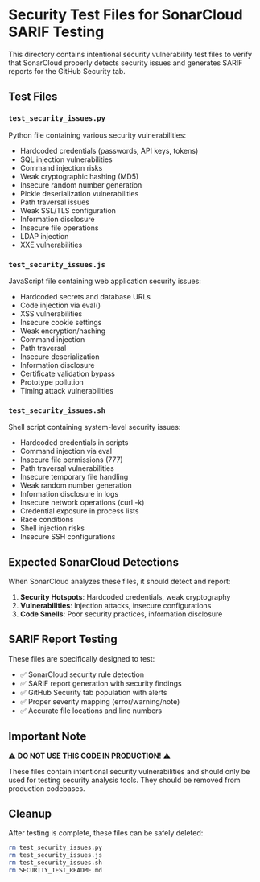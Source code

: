 # Security Test Files for SonarCloud SARIF Testing

This directory contains intentional security vulnerability test files to verify that SonarCloud properly detects security issues and generates SARIF reports for the GitHub Security tab.

## Test Files

### `test_security_issues.py`
Python file containing various security vulnerabilities:
- Hardcoded credentials (passwords, API keys, tokens)
- SQL injection vulnerabilities  
- Command injection risks
- Weak cryptographic hashing (MD5)
- Insecure random number generation
- Pickle deserialization vulnerabilities
- Path traversal issues
- Weak SSL/TLS configuration
- Information disclosure
- Insecure file operations
- LDAP injection
- XXE vulnerabilities

### `test_security_issues.js`
JavaScript file containing web application security issues:
- Hardcoded secrets and database URLs
- Code injection via eval()
- XSS vulnerabilities
- Insecure cookie settings
- Weak encryption/hashing
- Command injection
- Path traversal
- Insecure deserialization
- Information disclosure
- Certificate validation bypass
- Prototype pollution
- Timing attack vulnerabilities

### `test_security_issues.sh`
Shell script containing system-level security issues:
- Hardcoded credentials in scripts
- Command injection via eval
- Insecure file permissions (777)
- Path traversal vulnerabilities
- Insecure temporary file handling
- Weak random number generation
- Information disclosure in logs
- Insecure network operations (curl -k)
- Credential exposure in process lists
- Race conditions
- Shell injection risks
- Insecure SSH configurations

## Expected SonarCloud Detections

When SonarCloud analyzes these files, it should detect and report:

1. **Security Hotspots**: Hardcoded credentials, weak cryptography
2. **Vulnerabilities**: Injection attacks, insecure configurations
3. **Code Smells**: Poor security practices, information disclosure

## SARIF Report Testing

These files are specifically designed to test:
- ✅ SonarCloud security rule detection
- ✅ SARIF report generation with security findings
- ✅ GitHub Security tab population with alerts
- ✅ Proper severity mapping (error/warning/note)
- ✅ Accurate file locations and line numbers

## Important Note

⚠️ **DO NOT USE THIS CODE IN PRODUCTION!** ⚠️

These files contain intentional security vulnerabilities and should only be used for testing security analysis tools. They should be removed from production codebases.

## Cleanup

After testing is complete, these files can be safely deleted:
```bash
rm test_security_issues.py
rm test_security_issues.js  
rm test_security_issues.sh
rm SECURITY_TEST_README.md
```